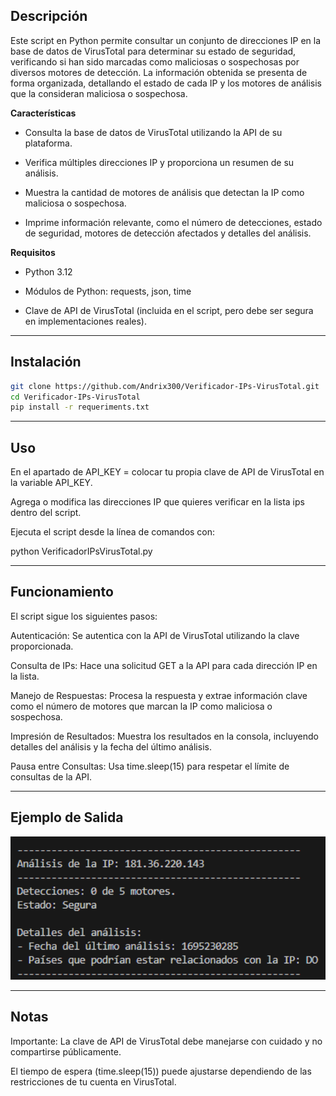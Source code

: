 Descripción
------------------------------
Este script en Python permite consultar un conjunto de direcciones IP en la base de datos de VirusTotal para determinar su estado de seguridad, verificando si han sido marcadas como maliciosas o sospechosas por diversos motores de detección. La información obtenida se presenta de forma organizada, detallando el estado de cada IP y los motores de análisis que la consideran maliciosa o sospechosa.

************Características************

- Consulta la base de datos de VirusTotal utilizando la API de su plataforma.

- Verifica múltiples direcciones IP y proporciona un resumen de su análisis.

- Muestra la cantidad de motores de análisis que detectan la IP como maliciosa o sospechosa.

- Imprime información relevante, como el número de detecciones, estado de seguridad, motores de detección afectados y detalles del análisis.

************Requisitos************
- Python 3.12

- Módulos de Python: requests, json, time

- Clave de API de VirusTotal (incluida en el script, pero debe ser segura en implementaciones reales).
----------------------------------
************Instalación************
----------------------------------
``` bash
git clone https://github.com/Andrix300/Verificador-IPs-VirusTotal.git 
cd Verificador-IPs-VirusTotal
pip install -r requeriments.txt
```
--------------------------
Uso
--------------------------

En el apartado de API_KEY =  colocar tu propia clave de API de VirusTotal en la variable API_KEY.

Agrega o modifica las direcciones IP que quieres verificar en la lista ips dentro del script.

Ejecuta el script desde la línea de comandos con:

python VerificadorIPsVirusTotal.py

-----
Funcionamiento
-
El script sigue los siguientes pasos:

Autenticación: Se autentica con la API de VirusTotal utilizando la clave proporcionada.

Consulta de IPs: Hace una solicitud GET a la API para cada dirección IP en la lista.

Manejo de Respuestas: Procesa la respuesta y extrae información clave como el número de motores que marcan la IP como maliciosa o sospechosa.

Impresión de Resultados: Muestra los resultados en la consola, incluyendo detalles del análisis y la fecha del último análisis.

Pausa entre Consultas: Usa time.sleep(15) para respetar el límite de consultas de la API.

---
Ejemplo de Salida
-

<img src="prueba.png" alt="Ejemplo de visualizacion" width="600"/>

---
Notas
--------

Importante: La clave de API de VirusTotal debe manejarse con cuidado y no compartirse públicamente.

El tiempo de espera (time.sleep(15)) puede ajustarse dependiendo de las restricciones de tu cuenta en VirusTotal.